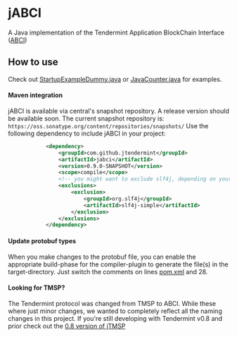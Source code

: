 # jABCI

A Java implementation of the Tendermint Application BlockChain Interface ([ABCI](https://github.com/tendermint/abci))

## How to use

Check out [StartupExampleDummy.java](https://github.com/jTendermint/jabci/blob/master/src/main/java/com/github/jtendermint/jabci/StartupExampleDummy.java) or [JavaCounter.java](https://github.com/jTendermint/jabci/blob/master/src/main/java/com/github/jtendermint/jabci/JavaCounter.java) for examples.

#### Maven integration
jABCI is available via central's snapshot repository. A release version should be available soon.
The current snapshot repository is: `https://oss.sonatype.org/content/repositories/snapshots/`
Use the following dependency to include jABCI in your project:
```xml
            <dependency>
                <groupId>com.github.jtendermint</groupId>
                <artifactId>jabci</artifactId>
                <version>0.9.0-SNAPSHOT</version>
                <scope>compile</scope>
                <!-- you might want to exclude slf4j, depending on your setup -->
                <exclusions>
                    <exclusion>
                        <groupId>org.slf4j</groupId>
                        <artifactId>slf4j-simple</artifactId>
                    </exclusion>
                </exclusions>
            </dependency>
```

#### Update protobuf types

When you make changes to the protobuf file, you can enable the appropriate build-phase for the compiler-plugin to generate the file(s) in the target-directory.
Just switch the comments on lines [pom.xml](https://github.com/jTendermint/jabci/blob/master/pom.xml#L27) and 28.




#### Looking for TMSP?
The Tendermint protocol was changed from TMSP to ABCI. While these where just minor changes, we wanted to completely reflect all the naming changes in this project. If you're still developing with Tendermint v0.8 and prior check out the [0.8 version of jTMSP](https://github.com/jTendermint/jabci/releases/tag/v0.8)
